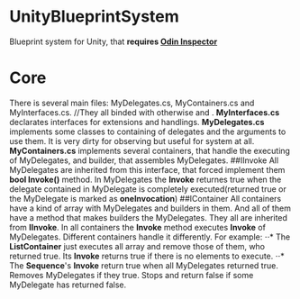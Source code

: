 # UnityBlueprintSystem
Blueprint system for Unity, that **requires [Odin Inspector](https://odininspector.com)**

# Core
There is several main files: MyDelegates.cs, MyContainers.cs and MyInterfaces.cs.
//They all binded with otherwise and .
**MyInterfaces.cs** declarates interfaces for extensions and handlings.
**MyDelegates.cs** implements some classes to containing of delegates and the arguments to use them. It is very dirty for observing but useful for system at all.
**MyContainers.cs** implements several containers, that handle the executing of MyDelegates, and builder, that assembles MyDelegates.
##IInvoke<bool>
  All MyDelegates are inherited from this interface, that forced implement them **bool Invoke()** method. In MyDelegates the **Invoke** returnes true when the delegate contained in MyDelegate is completely executed(returned true or the MyDelegate is marked as **oneInvocation**)
##IContainer
All containers have a kind of array with MyDelegates and builders in them. And all of them have a method that makes builders the MyDelegates. 
They all are inherited from **IInvoke<bool>**. 
In all containers the **Invoke** method executes **Invoke** of MyDelegates. Different containers handle it differently. For example: 
⋅⋅* The **ListContainer** just executes all array and remove those of them, who returned true. Its **Invoke** returns true if there is no elements to execute.
⋅⋅* The **Sequence**'s **Invoke** return true when all MyDelegates returned true. Removes MyDelegates if they true. Stops and return false if some MyDelegate has returned false.
